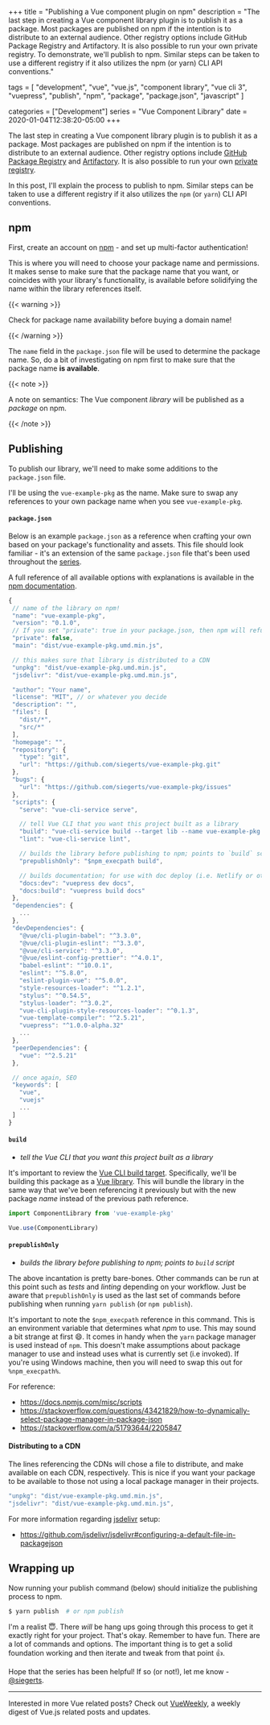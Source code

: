 +++
title = "Publishing a Vue component plugin on npm"
description = "The last step in creating a Vue component library plugin is to publish it as a package. Most packages are published on npm if the intention is to distribute to an external audience. Other registry options include GitHub Package Registry and Artifactory. It is also possible to run your own private registry. To demonstrate, we'll publish to npm. Similar steps can be taken to use a different registry if it also utilizes the npm (or yarn) CLI API conventions."

tags = [
   "development",
   "vue",
   "vue.js",
   "component library",
   "vue cli 3",
   "vuepress",
   "publish",
   "npm",
   "package",
   "package.json",
   "javascript"
]
 
categories = ["Development"]
series = "Vue Component Library"
date = 2020-01-04T12:38:20-05:00
+++

The last step in creating a Vue component library plugin is to publish it as a package. Most packages are published on npm if the intention is to distribute to an external audience. Other registry options include [GitHub Package Registry](https://github.com/features/packages) and [Artifactory](https://www.jfrog.com/confluence/display/RTF/Npm+Registry). It is also possible to run your own [private registry](https://docs.npmjs.com/misc/registry#can-i-run-my-own-private-registry).

In this post, I'll explain the process to publish to npm. Similar steps can be taken to use a different registry if it also utilizes the `npm` (or `yarn`) CLI API conventions.

## npm

First, create an account on [npm](https://www.npmjs.com) - and set up multi-factor authentication!

This is where you will need to choose your package name and permissions. It makes sense to make sure that the package name that you want, or coincides with your library's functionality, is available before solidifying the name within the library references itself.

{{< warning >}}

Check for package name availability before buying a domain name!

{{< /warning >}}

The `name` field in the `package.json` file will be used to determine the package name. So, do a bit of investigating on npm first to make sure that the package name **is available**.

{{< note >}}

A note on semantics: The Vue component _library_ will be published as a _package_ on npm.

{{< /note >}}

## Publishing

To publish our library, we'll need to make some additions to the `package.json` file.

I'll be using the `vue-example-pkg` as the name. Make sure to swap any references to your own package name when you see `vue-example-pkg`.

#### `package.json`

Below is an example `package.json` as a reference when crafting your own based on your package's functionality and assets. This file should look familiar - it's an extension of the same `package.json` file that's been used throughout the [series](/series/vue-component-library/).

A full reference of all available options with explanations is available in the [npm documentation](https://docs.npmjs.com/files/package.json).

```js
{
 // name of the library on npm!
 "name": "vue-example-pkg",
 "version": "0.1.0",
 // If you set "private": true in your package.json, then npm will refuse to publish it.
 "private": false,
 "main": "dist/vue-example-pkg.umd.min.js",

 // this makes sure that library is distributed to a CDN
 "unpkg": "dist/vue-example-pkg.umd.min.js",
 "jsdelivr": "dist/vue-example-pkg.umd.min.js",

 "author": "Your name",
 "license": "MIT", // or whatever you decide
 "description": "",
 "files": [
   "dist/*",
   "src/*"
 ],
 "homepage": "",
 "repository": {
   "type": "git",
   "url": "https://github.com/siegerts/vue-example-pkg.git"
 },
 "bugs": {
   "url": "https://github.com/siegerts/vue-example-pkg/issues"
 },
 "scripts": {
   "serve": "vue-cli-service serve",

   // tell Vue CLI that you want this project built as a library
   "build": "vue-cli-service build --target lib --name vue-example-pkg src/main.js",
   "lint": "vue-cli-service lint",

   // builds the library before publishing to npm; points to `build` script above
   "prepublishOnly": "$npm_execpath build",

   // builds documentation; for use with doc deploy (i.e. Netlify or other)
   "docs:dev": "vuepress dev docs",
   "docs:build": "vuepress build docs"
 },
 "dependencies": {
   ...
 },
 "devDependencies": {
   "@vue/cli-plugin-babel": "^3.3.0",
   "@vue/cli-plugin-eslint": "^3.3.0",
   "@vue/cli-service": "^3.3.0",
   "@vue/eslint-config-prettier": "^4.0.1",
   "babel-eslint": "^10.0.1",
   "eslint": "^5.8.0",
   "eslint-plugin-vue": "^5.0.0",
   "style-resources-loader": "^1.2.1",
   "stylus": "^0.54.5",
   "stylus-loader": "^3.0.2",
   "vue-cli-plugin-style-resources-loader": "^0.1.3",
   "vue-template-compiler": "^2.5.21",
   "vuepress": "^1.0.0-alpha.32"
   ...
 },
 "peerDependencies": {
   "vue": "^2.5.21"
 },

 // once again, SEO
 "keywords": [
   "vue",
   "vuejs"
   ...
 ]
}

```

#### `build`

- _tell the Vue CLI that you want this project built as a library_

It's important to review the [Vue CLI build target](https://cli.vuejs.org/guide/build-targets.html#build-targets). Specifically, we'll be building this package as a [Vue library](https://cli.vuejs.org/guide/build-targets.html#library). This will bundle the library in the same way that we've been referencing it previously but with the new package _name_ instead of the previous path reference.

```js
import ComponentLibrary from 'vue-example-pkg'

Vue.use(ComponentLibrary)
```

#### `prepublishOnly`

- _builds the library before publishing to npm; points to `build` script_

The above incantation is pretty bare-bones. Other commands can be run at this point such as _tests_ and _linting_ depending on your workflow. Just be aware that `prepublishOnly` is used as the last set of commands before publishing when running `yarn publish` (or `npm publish`).

It's important to note the `$npm_execpath` reference in this command. This is an environment variable that determines what _npm_ to use. This may sound a bit strange at first :smile:. It comes in handy when the `yarn` package manager is used instead of `npm`. This doesn't make assumptions about package manager to use and instead uses what is currently set (i.e invoked). If you're using Windows machine, then you will need to swap this out for `%npm_execpath%`.

For reference:

- https://docs.npmjs.com/misc/scripts
- https://stackoverflow.com/questions/43421829/how-to-dynamically-select-package-manager-in-package-json
- https://stackoverflow.com/a/51793644/2205847

#### Distributing to a CDN

The lines referencing the CDNs will chose a file to distribute, and make available on each CDN, respectively. This is nice if you want your package to be available to those not using a local package manager in their projects.

```js
"unpkg": "dist/vue-example-pkg.umd.min.js",
"jsdelivr": "dist/vue-example-pkg.umd.min.js",
```

For more information regarding [jsdelivr](https://www.jsdelivr.com/) setup:

- https://github.com/jsdelivr/jsdelivr#configuring-a-default-file-in-packagejson

## Wrapping up

Now running your publish command (below) should initialize the publishing process to npm.

```sh
$ yarn publish  # or npm publish
```

I'm a realist :innocent:. There _will_ be hang ups going through this process to get it exactly right for your project. That's okay. Remember to have fun. There are a lot of commands and options. The important thing is to get a solid foundation working and then iterate and tweak from that point :thumbsup:.

Hope that the series has been helpful! If so (or not!), let me know - [@siegerts](https://twitter.com/siegerts).


---

Interested in more Vue related posts? Check out [VueWeekly](https://vueweekly.dev), a weekly digest of Vue.js related posts and updates.
